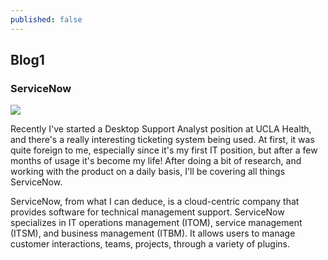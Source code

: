 ```yaml
---
published: false
---
```

## Blog1

### ServiceNow
![](https://mms.businesswire.com/media/20200707005315/en/788155/23/ServiceNow_logo_registered_april_28_2020.jpg)

Recently I've started a Desktop Support Analyst position at UCLA Health, and there's a really interesting ticketing system being used. At first, it was quite foreign to me, especially since it's my first IT position, but after a few months of usage it's become my life! After doing a bit of research, and working with the product on a daily basis, I'll be covering all things ServiceNow.

ServiceNow, from what I can deduce, is a cloud-centric company that provides software for technical management support. ServiceNow specializes in IT operations management (ITOM), service management (ITSM), and business management (ITBM). It allows users to manage customer interactions, teams, projects, through a variety of plugins. 



